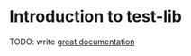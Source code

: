 # Introduction to test-lib

TODO: write [great documentation](http://jacobian.org/writing/what-to-write/)
